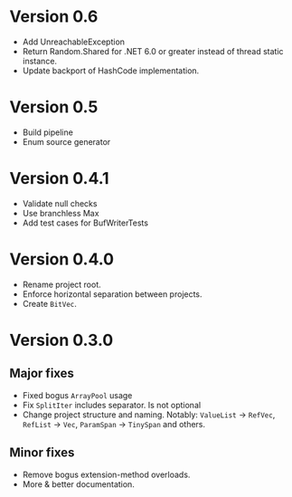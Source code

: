# Version 0.6

- Add UnreachableException
- Return Random.Shared for .NET 6.0 or greater instead of thread static instance.
- Update backport of HashCode implementation.

# Version 0.5

- Build pipeline
- Enum source generator

# Version 0.4.1

- Validate null checks
- Use branchless Max
- Add test cases for BufWriterTests

# Version 0.4.0

- Rename project root.
- Enforce horizontal separation between projects.
- Create `BitVec`.

# Version 0.3.0

## Major fixes
- Fixed bogus `ArrayPool` usage
- Fix `SplitIter` includes separator. Is not optional
- Change project structure and naming. Notably: `ValueList` → `RefVec`, `RefList` → `Vec`, `ParamSpan` → `TinySpan` and others.

## Minor fixes
- Remove bogus extension-method overloads.
- More & better documentation.
